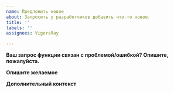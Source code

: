 ```yaml
---
name: Предложить новое
about: Запросить у разработчиков добавить что-то новое.
title: ''
labels: ''
assignees: VigersRay

---
```


**Ваш запрос функции связан с проблемой/ошибкой? Опишите, пожалуйста.**
<!-- Четкое и краткое описание проблемы. Например: Меня всегда раздражает, когда [...] -->

**Опишите желаемое**
<!-- Четкое и краткое описание того, что вы хотите, и что оно должно делать. -->

**Дополнительный контекст**
<!-- Добавьте сюда любой другой контекст или скриншоты, связанные с запросом функции. -->
